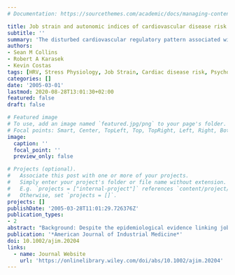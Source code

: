 ```yaml
---
# Documentation: https://sourcethemes.com/academic/docs/managing-content/

title: Job strain and autonomic indices of cardiovascular disease risk
subtitle: ''
summary: 'The disturbed cardiovascular regulatory pattern associated with job strain may help explain the increased risk of cardiovascular diseases linked with occupational exposure.'
authors:
- Sean M Collins
- Robert A Karasek
- Kevin Costas
tags: [HRV, Stress Physiology, Job Strain, Cardiac disease risk, Psychosocial factors, Occupational stress]
categories: []
date: '2005-03-01'
lastmod: 2020-08-28T13:01:30+02:00
featured: false
draft: false

# Featured image
# To use, add an image named `featured.jpg/png` to your page's folder.
# Focal points: Smart, Center, TopLeft, Top, TopRight, Left, Right, BottomLeft, Bottom, BottomRight.
image:
  caption: ''
  focal_point: ''
  preview_only: false

# Projects (optional).
#   Associate this post with one or more of your projects.
#   Simply enter your project's folder or file name without extension.
#   E.g. `projects = ["internal-project"]` references `content/project/deep-learning/index.md`.
#   Otherwise, set `projects = []`.
projects: []
publishDate: '2005-03-28T11:01:29.726376Z'
publication_types:
- 2
abstract: "Background: Despite the epidemiological evidence linking job strain to cardiovascular disease, more insight is needed into the etiologic mechanisms. This, in turn, would help to more precisely identify risk. Methods: We measured Job Strain using the Job Content Questionnaire, 8/day diary reports, and nationally standardized occupational code linkage, as well as autonomic regulation utilizing heart rate variability including spectral-derived components and QT interval variability in 36 healthy mid-aged males with varying strain jobs. The subjects wore Holter-monitors for 48 hr; this included a work and rest day. Results: Job strain (P = 0.02) and low decision latitude (P = 0.004) were associated with a reduction in cardiac vagal control (HFP) persisting throughout the 48 hr. Job strain was also associated with elevations in sympathetic control during working hours (P = 0.003). Conclusions: The disturbed cardiovascular regulatory pattern associated with job strain may help explain the increased risk of cardiovascular diseases linked with occupational exposure."
publication: '*American Journal of Industrial Medicine*'
doi: 10.1002/ajim.20204
links:
  - name: Journal Website
    url: 'https://onlinelibrary.wiley.com/doi/abs/10.1002/ajim.20204'
---
```

